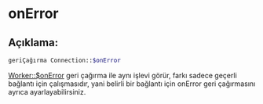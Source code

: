 # onError
## Açıklama:
```php
geriÇağırma Connection::$onError
```

[Worker::$onError](../worker/on-error.md) geri çağırma ile aynı işlevi görür, farkı sadece geçerli bağlantı için çalışmasıdır, yani belirli bir bağlantı için onError geri çağırmasını ayrıca ayarlayabilirsiniz.
